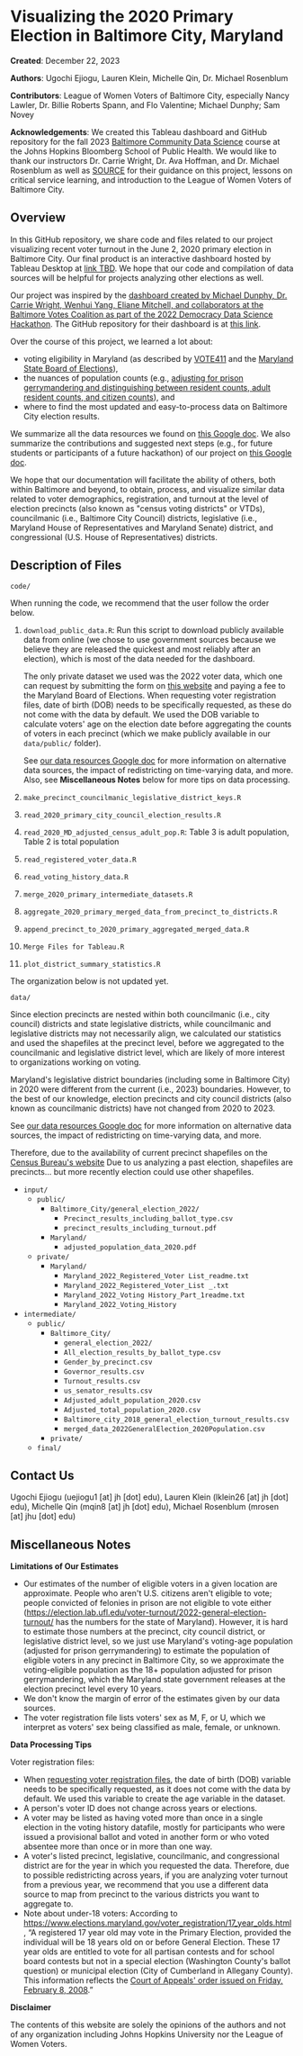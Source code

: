 # Visualizing the 2020 Primary Election in Baltimore City, Maryland

**Created**: December 22, 2023

**Authors**: Ugochi Ejiogu, Lauren Klein, Michelle Qin, Dr. Michael Rosenblum

**Contributors**: League of Women Voters of Baltimore City, especially Nancy Lawler, Dr. Billie Roberts Spann, and Flo Valentine; Michael Dunphy; Sam Novey

**Acknowledgements**: We created this Tableau dashboard and GitHub repository for the fall 2023 [Baltimore Community Data Science](https://jhudatascience.org/Baltimore_Community_Course/) course at the Johns Hopkins Bloomberg School of Public Health. We would like to thank our instructors Dr. Carrie Wright, Dr. Ava Hoffman, and Dr. Michael Rosenblum as well as [SOURCE](https://source.jhu.edu) for their guidance on this project, lessons on critical service learning, and introduction to the League of Women Voters of Baltimore City.


## Overview

In this GitHub repository, we share code and files related to our project visualizing recent voter turnout in the June 2, 2020 primary election in Baltimore City. Our final product is an interactive dashboard hosted by Tableau Desktop at [link TBD](). We hope that our code and compilation of data sources will be helpful for projects analyzing other elections as well.

Our project was inspired by the [dashboard created by Michael Dunphy, Dr. Carrie Wright, Wenhui Yang, Eliane Mitchell, and collaborators at the Baltimore Votes Coalition as part of the 2022 Democracy Data Science Hackathon](https://public.tableau.com/app/profile/michael.dunphy8764/viz/BaltimoreVotesCoalitionDemo/Dashboard). The GitHub repository for their dashboard is at [this link](https://github.com/carriewright11/Party_at_the_polls/tree/main).

Over the course of this project, we learned a lot about:

- voting eligibility in Maryland (as described by [VOTE411](https://www.vote411.org/node/7850) and the [Maryland State Board of Elections](https://www.elections.maryland.gov/voter_registration/17_year_olds.html)),
- the nuances of population counts (e.g., [adjusting for prison gerrymandering and distinguishing between resident counts, adult resident counts, and citizen counts](https://planning.maryland.gov/Redistricting/Documents/2020data/GreenReport.pdf)), and
- where to find the most updated and easy-to-process data on Baltimore City election results.

We summarize all the data resources we found on [this Google doc](https://docs.google.com/document/d/16UW9zmYuGrCxumN4ZttN8MLPFq9l1TR3RaSkG8wkYIw/edit?usp=sharing). We also summarize the contributions and suggested next steps (e.g., for future students or participants of a future hackathon) of our project on [this Google doc](https://docs.google.com/document/d/1rhsV4hdX9GnvA5EeF_3W6jqMwtIQsst4n437WWvq3-4/edit?usp=sharing).

We hope that our documentation will facilitate the ability of others, both within Baltimore and beyond, to obtain, process, and visualize similar data related to voter demographics, registration, and turnout at the level of election precincts (also known as "census voting districts" or VTDs), councilmanic (i.e., Baltimore City Council) districts, legislative (i.e., Maryland House of Representatives and Maryland Senate) district, and congressional (U.S. House of Representatives) districts.


## Description of Files

`code/`

When running the code, we recommend that the user follow the order below.
  
1. `download_public_data.R`: Run this script to download publicly available data from online (we chose to use government sources because we believe they are released the quickest and most reliably after an election), which is most of the data needed for the dashboard.

   The only private dataset we used was the 2022 voter data, which one can request by submitting the form on [this website](https://elections.maryland.gov/voter_registration/data.html) and paying a fee to the Maryland Board of Elections. When requesting voter registration files, date of birth (DOB) needs to be specifically requested, as these do not come with the data by default. We used the DOB variable to calculate voters' age on the election date before aggregating the counts of voters in each precinct (which we make publicly available in our `data/public/` folder).
   
   See [our data resources Google doc](https://docs.google.com/document/d/16UW9zmYuGrCxumN4ZttN8MLPFq9l1TR3RaSkG8wkYIw/edit?usp=sharing) for more information on alternative data sources, the impact of redistricting on time-varying data, and more. Also, see **Miscellaneous Notes** below for more tips on data processing.

2. `make_precinct_councilmanic_legislative_district_keys.R`
3. `read_2020_primary_city_council_election_results.R`
4. `read_2020_MD_adjusted_census_adult_pop.R`: Table 3 is adult population, Table 2 is total population
5. `read_registered_voter_data.R`
6. `read_voting_history_data.R`
7. `merge_2020_primary_intermediate_datasets.R`
8. `aggregate_2020_primary_merged_data_from_precinct_to_districts.R`
9. `append_precinct_to_2020_primary_aggregated_merged_data.R`
10. `Merge Files for Tableau.R`
11. `plot_district_summary_statistics.R`
    
The organization below is not updated yet.

`data/`

   Since election precincts are nested within both councilmanic (i.e., city council) districts and state legislative districts, while councilmanic and legislative districts may not necessarily align, we calculated our statistics and used the shapefiles at the precinct level, before we aggregated to the councilmanic and legislative district level, which are likely of more interest to organizations working on voting.
   
   Maryland's legislative district boundaries (including some in Baltimore City) in 2020 were different from the current (i.e., 2023) boundaries. However, to the best of our knowledge, election precincts and city council districts (also known as councilmanic districts) have not changed from 2020 to 2023.

   See [our data resources Google doc](https://docs.google.com/document/d/16UW9zmYuGrCxumN4ZttN8MLPFq9l1TR3RaSkG8wkYIw/edit?usp=sharing) for more information on alternative data sources, the impact of redistricting on time-varying data, and more.

   Therefore, due to the availability of current precinct shapefiles on the [Census Bureau's website](https://www.census.gov/geographies/mapping-files/time-series/geo/tiger-line-file.html)
   Due to us analyzing a past election, shapefiles are precincts... but more recently election could use other shapefiles.
  - `input/`
    - `public/`
      - `Baltimore_City/general_election_2022/`
        - `Precinct_results_including_ballot_type.csv`
        - `precinct_results_including_turnout.pdf`
      - `Maryland/`
        - `adjusted_population_data_2020.pdf`
    - `private/`
      - `Maryland/`
        - `Maryland_2022_Registered_Voter List_readme.txt`
        - `Maryland_2022_Registered_Voter_List _.txt`
        - `Maryland_2022_Voting History_Part_1readme.txt`
        - `Maryland_2022_Voting_History`
  - `intermediate/`
    - `public/`
      - `Baltimore_City/`
        - `general_election_2022/`
        - `All_election_results_by_ballot_type.csv`
        - `Gender_by_precinct.csv`
        - `Governor_results.csv`
        - `Turnout_results.csv`
        - `us_senator_results.csv`
        - `Adjusted_adult_population_2020.csv`
        - `Adjusted_total_population_2020.csv`
        - `Baltimore_city_2018_general_election_turnout_results.csv`
        - `merged_data_2022GeneralElection_2020Population.csv`
      - `private/`
    - `final/`

## Contact Us

Ugochi Ejiogu (uejiogu1 [at] jh [dot] edu), Lauren Klein (lklein26 [at] jh [dot] edu), Michelle Qin (mqin8 [at] jh [dot] edu), Michael Rosenblum (mrosen [at] jhu [dot] edu)


## Miscellaneous Notes

**Limitations of Our Estimates**

- Our estimates of the number of eligible voters in a given location are approximate. People who aren't U.S. citizens aren't eligible to vote; people convicted of felonies in prison are not eligible to vote either (https://election.lab.ufl.edu/voter-turnout/2022-general-election-turnout/ has the numbers for the state of Maryland). However, it is hard to estimate those numbers at the precinct, city council district, or legislative district level, so we just use Maryland's voting-age population (adjusted for prison gerrymandering) to estimate the population of eligible voters in any precinct in Baltimore City, so we approximate the voting-eligible population as the 18+ population adjusted for prison gerrymandering, which the Maryland state government releases at the election precinct level every 10 years.
- We don't know the margin of error of the estimates given by our data sources.
- The voter registration file lists voters' sex as M, F, or U, which we interpret as voters' sex being classified as male, female, or unknown.

**Data Processing Tips**

Voter registration files:

- When [requesting voter registration files](https://elections.maryland.gov/voter_registration/data.html), the date of birth (DOB) variable needs to be specifically requested, as it does not come with the data by default. We used this variable to create the age variable in the dataset.
- A person's voter ID does not change across years or elections.
- A voter may be listed as having voted more than once in a single election in the voting history datafile, mostly for participants who were issued a provisional ballot and voted in another form or who voted absentee more than once or in more than one way.
- A voter's listed precinct, legislative, councilmanic, and congressional district are for the year in which you requested the data. Therefore, due to possible redistricting across years, if you are analyzing voter turnout from a previous year, we recommend that you use a different data source to map from precinct to the various districts you want to aggregate to.
- Note about under-18 voters: According to https://www.elections.maryland.gov/voter_registration/17_year_olds.html, “A registered 17 year old may vote in the Primary Election, provided the individual will be 18 years old on or before General Election. These 17 year olds are entitled to vote for all partisan contests and for school board contests but not in a special election (Washington County's ballot question) or municipal election (City of Cumberland in Allegany County). This information reflects the [Court of Appeals' order issued on Friday, February 8, 2008](http://mdcourts.gov/opinions/coa/2008/122a07pc.pdf).”

**Disclaimer**

The contents of this website are solely the opinions of the authors and not of any organization including Johns Hopkins University nor the League of Women Voters. 
